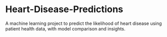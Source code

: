 # Heart-Disease-Predictions
A machine learning project to predict the likelihood of heart disease using patient health data, with model comparison and insights.
